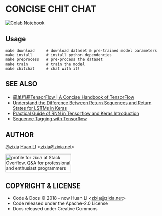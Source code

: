 # CONCISE CHIT CHAT

[![Colab Notebook](https://img.shields.io/badge/Google_Colab-Notebook-brightgreen.svg)](https://colab.research.google.com/drive/1_TBoCV105ik8gmzbRTqoxIFajiGxCLfm)

## Usage

```shell
make download     # download dataset & pre-trained model parameters
make install      # install python dependencies
make preprocess   # pre-process the dataset
make train        # train the model
make chitchat     # chat with it!
```

## SEE ALSO

- [简单粗暴TensorFlow | A Concise Handbook of TensorFlow](https://tf.wiki)
- [Understand the Difference Between Return Sequences and Return States for LSTMs in Keras](https://machinelearningmastery.com/return-sequences-and-return-states-for-lstms-in-keras/)
- [Practical Guide of RNN in Tensorflow and Keras Introduction](https://paulx-cn.github.io/blog/4th_Blog/)
- [Sequence Tagging with Tensorflow](https://guillaumegenthial.github.io/sequence-tagging-with-tensorflow.html)

## AUTHOR

[@zixia](https://github.com/zixia) [Huan LI](https://linkedin.com/in/zixia) \<zixia@zixia.net\>

<a href="http://stackoverflow.com/users/1123955/zixia">
  <img src="http://stackoverflow.com/users/flair/1123955.png" width="208" height="58" alt="profile for zixia at Stack Overflow, Q&amp;A for professional and enthusiast programmers" title="profile for zixia at Stack Overflow, Q&amp;A for professional and enthusiast programmers">
</a>

## COPYRIGHT & LICENSE

- Code & Docs © 2018 - now Huan LI \<zixia@zixia.net\>
- Code released under the Apache-2.0 License
- Docs released under Creative Commons
